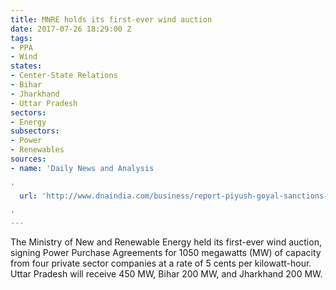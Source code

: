 ```yaml
---
title: MNRE holds its first-ever wind auction
date: 2017-07-26 18:29:00 Z
tags:
- PPA
- Wind
states:
- Center-State Relations
- Bihar
- Jharkhand
- Uttar Pradesh
sectors:
- Energy
subsectors:
- Power
- Renewables
sources:
- name: 'Daily News and Analysis

'
  url: 'http://www.dnaindia.com/business/report-piyush-goyal-sanctions-purchase-of-1050-mw-of-wind-power-2509910

'
---
```


The Ministry of New and Renewable Energy held its first-ever wind auction, signing Power Purchase Agreements for 1050 megawatts (MW) of capacity from four private sector companies at a rate of 5 cents per kilowatt-hour. Uttar Pradesh will receive 450 MW, Bihar 200 MW, and Jharkhand 200 MW. 
